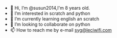 - 👋 Hi, I’m @susun2014,I'm 8 years old.
- 👀 I’m interested in scratch and python
- 🌱 I’m currently learning english an scratch
- 💞️ I’m looking to collaborate on python 
- 📫 How to reach me by e-mail syg@leciwifi.com

<!---
susun2014/susun2014 is a ✨ special ✨ repository because its `README.md` (this file) appears on your GitHub profile.
You can click the Preview link to take a look at your changes.
--->
